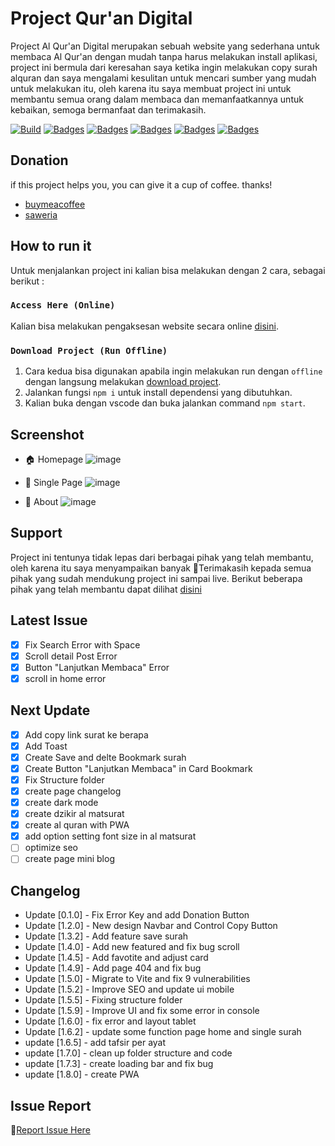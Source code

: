 # Project Qur'an Digital

Project Al Qur'an Digital merupakan sebuah website yang sederhana untuk membaca
Al Qur'an dengan mudah tanpa harus melakukan install aplikasi, project ini
bermula dari keresahan saya ketika ingin melakukan copy surah alquran dan saya
mengalami kesulitan untuk mencari sumber yang mudah untuk melakukan itu, oleh
karena itu saya membuat project ini untuk membantu semua orang dalam membaca dan
memanfaatkannya untuk kebaikan, semoga bermanfaat dan terimakasih.

[![Build](https://img.shields.io/github/followers/fajriyan?label=Follow%20Me&style=social)](https://github.com/login?return_to=https%3A%2F%2Fgithub.com%2Ffajriyan)
[![Badges](https://img.shields.io/github/stars/fajriyan/al-quran?style=social)]()
[![Badges](https://img.shields.io/github/languages/code-size/fajriyan/al-quran?label=Code%20Size&style=social)]()
[![Badges](https://img.shields.io/github/directory-file-count/fajriyan/al-quran?label=All%20Files&style=social)]()
[![Badges](https://img.shields.io/github/package-json/v/fajriyan/al-quran?label=package.json%20v.&style=social)]()
[![Badges](https://img.shields.io/npm/l/react?style=social)]()

## Donation

if this project helps you, you can give it a cup of coffee. thanks!

- [buymeacoffee](https://www.buymeacoffee.com/fajriyan)
- [saweria](https://saweria.co/fajriyan)

## How to run it

Untuk menjalankan project ini kalian bisa melakukan dengan 2 cara, sebagai
berikut :

### `Access Here (Online)`

Kalian bisa melakukan pengaksesan website secara online
[disini](https://github.com/fajriyan/al-quran/releases/tag/Latest).

### `Download Project (Run Offline)`

1. Cara kedua bisa digunakan apabila ingin melakukan run dengan `offline` dengan
   langsung melakukan
   [download project](https://github.com/fajriyan/al-quran.git).
2. Jalankan fungsi `npm i` untuk install dependensi yang dibutuhkan.
3. Kalian buka dengan vscode dan buka jalankan command `npm start`.

## Screenshot

- 🏠 Homepage
  ![image](https://github.com/fajriyan/al-quran/assets/56616688/39d527fe-9285-48fe-b6c3-78e774bb8d39)

- 📃 Single Page
  ![image](https://github.com/fajriyan/al-quran/assets/56616688/a9d41050-80e0-4a40-b75a-58faa35aa2e2)

- 📎 About
  ![image](https://github.com/fajriyan/al-quran/assets/56616688/671aae3c-9e8e-4d36-ae2c-81ab589a5803)

## Support

Project ini tentunya tidak lepas dari berbagai pihak yang telah membantu, oleh
karena itu saya menyampaikan banyak 🙏Terimakasih kepada semua pihak yang sudah
mendukung project ini sampai live. Berikut beberapa pihak yang telah membantu
dapat dilihat [disini](https://al-quran.pages.dev/about/)

## Latest Issue

- [x] Fix Search Error with Space
- [x] Scroll detail Post Error
- [x] Button "Lanjutkan Membaca" Error
- [x] scroll in home error

## Next Update

- [x] Add copy link surat ke berapa
- [x] Add Toast
- [x] Create Save and delte Bookmark surah
- [x] Create Button "Lanjutkan Membaca" in Card Bookmark
- [x] Fix Structure folder
- [x] create page changelog
- [x] create dark mode
- [x] create dzikir al matsurat
- [x] create al quran with PWA
- [x] add option setting font size in al matsurat
- [ ] optimize seo
- [ ] create page mini blog

## Changelog

- Update [0.1.0] - Fix Error Key and add Donation Button
- Update [1.2.0] - New design Navbar and Control Copy Button
- Update [1.3.2] - Add feature save surah
- Update [1.4.0] - Add new featured and fix bug scroll
- Update [1.4.5] - Add favotite and adjust card
- Update [1.4.9] - Add page 404 and fix bug
- Update [1.5.0] - Migrate to Vite and fix 9 vulnerabilities
- Update [1.5.2] - Improve SEO and update ui mobile
- Update [1.5.5] - Fixing structure folder
- Update [1.5.9] - Improve UI and fix some error in console
- Update [1.6.0] - fix error and layout tablet
- Update [1.6.2] - update some function page home and single surah
- update [1.6.5] - add tafsir per ayat
- update [1.7.0] - clean up folder structure and code
- update [1.7.3] - create loading bar and fix bug
- update [1.8.0] - create PWA

## Issue Report

📢[Report Issue Here](https://github.com/fajriyan/al-quran/issues/new)
